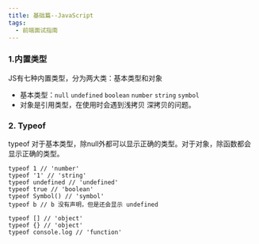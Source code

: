 ```yaml
---
title: 基础篇--JavaScript
tags:
  - 前端面试指南
---
```

### 1.内置类型
JS有七种内置类型，分为两大类：基本类型和对象
* 基本类型：`null` `undefined` `boolean` `number` `string` `symbol`
* 对象是引用类型，在使用时会遇到浅拷贝 深拷贝的问题。
### 2. Typeof
typeof 对于基本类型，除null外都可以显示正确的类型。对于对象，除函数都会显示正确的类型。
```
typeof 1 // 'number'
typeof '1' // 'string'
typeof undefined // 'undefined'
typeof true // 'boolean'
typeof Symbol() // 'symbol'
typeof b // b 没有声明，但是还会显示 undefined

typeof [] // 'object'
typeof {} // 'object'
typeof console.log // 'function'
```






